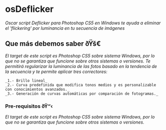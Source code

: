 # osDeflicker

_Oscar script Deflicker para Photoshop CS5 en Windows te ayuda a eliminar el 'flickering' por luminancia en tu secuencia de imágenes_

## Que más debemos saber ðŸš€

_El target de este script es Photoshop CS5 sobre sistema Windows, por lo que no se garantiza que funcione sobre otros sistemas o versiones._
_Te permitirá regularizar la luminancia de las fotos basado en la tendencia de la secuencia y te permite aplicar tres correctores:_
```
_1.- Brillo lineal_
_2.- Curva predefinida que modifica tonos medios y es personalizable con conocimientos avanzados._
_3.- Generación de curvas automáticas por comparación de fotogramas._
```


### Pre-requisitos ðŸ“‹

_El target de este script es Photoshop CS5 sobre sistema Windows, por lo que no se garantiza que funcione sobre otros sistemas o versiones._
